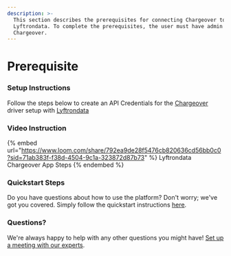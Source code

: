 ```yaml
---
description: >-
  This section describes the prerequisites for connecting Chargeover to
  Lyftrondata. To complete the prerequisites, the user must have admin access to
  Chargeover.
---
```


# Prerequisite

<mark style="color:blue;"></mark>

### Setup Instructions

Follow the steps below to create an API Credentials for the [Chargeover](https://www.lyftrondata.com/integration/business-analytics/Chargeover/) driver setup with [Lyftrondata](https://www.lyftrondata.com)

### Video Instruction

{% embed url="https://www.loom.com/share/792ea9de28f5476cb820636cd56bb0c0?sid=71ab383f-f38d-4504-9c1a-323872d87b73" %}
Lyftrondata Chargeover App Steps
{% endembed %}

### Quickstart Steps

Do you have questions about how to use the platform? Don't worry; we've got you covered. Simply follow the quickstart instructions [here](README.md).

### Questions? <a href="#questions" id="questions"></a>

We're always happy to help with any other questions you might have! [Set up a meeting with our experts](https://www.lyftrondata.com/book-a-meeting/).

